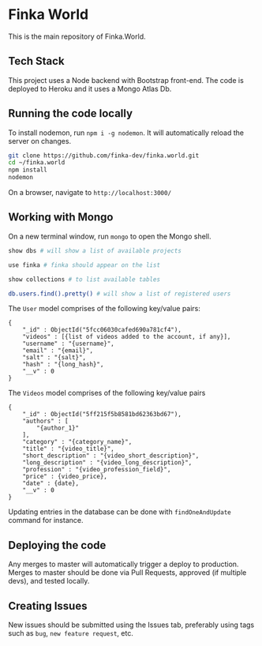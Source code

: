 # Finka World

This is the main repository of Finka.World.

## Tech Stack

This project uses a Node backend with Bootstrap front-end. The code is deployed to Heroku and it uses a Mongo Atlas Db.

## Running the code locally

To install nodemon, run `npm i -g nodemon`. It will automatically reload the server on changes.

```bash
git clone https://github.com/finka-dev/finka.world.git
cd ~/finka.world
npm install
nodemon
```

On a browser, navigate to `http://localhost:3000/`

## Working with Mongo

On a new terminal window, run `mongo` to open the Mongo shell.

```bash
show dbs # will show a list of available projects

use finka # finka should appear on the list

show collections # to list available tables

db.users.find().pretty() # will show a list of registered users
```

The `User` model comprises of the following key/value pairs:

```
{
	"_id" : ObjectId("5fcc06030cafed690a781cf4"),
	"videos" : [{list of videos added to the account, if any}],
	"username" : "{username}",
	"email" : "{email}",
	"salt" : "{salt}",
	"hash" : "{long_hash}",
	"__v" : 0
}
```

The `Videos` model comprises of the following key/value pairs

```
{
	"_id" : ObjectId("5ff215f5b8581bd62363bd67"),
	"authors" : [
		"{author_1}"
	],
	"category" : "{category_name}",
	"title" : "{video_title}",
	"short_description" : "{video_short_description}",
	"long_description" : "{video_long_description}",
	"profession" : "{video_profession_field}",
	"price" : {video_price},
	"date" : {date},
	"__v" : 0
}
```

Updating entries in the database can be done with `findOneAndUpdate` command for instance.

## Deploying the code

Any merges to master will automatically trigger a deploy to production. Merges to master should be done via Pull Requests, approved (if multiple devs), and tested locally.

## Creating Issues

New issues should be submitted using the Issues tab, preferably using tags such as `bug`, `new feature request`, etc.
